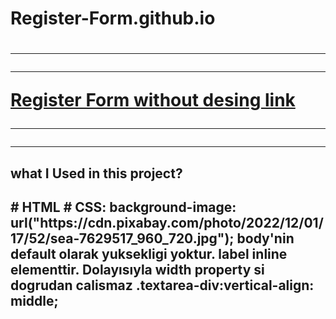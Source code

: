 <h1>Register-Form.github.io<h1>

<hr><hr>

[Register Form without desing link](https://ilknurtuncer.github.io/Register-Form/)

<hr><hr>

<h2>what I Used in this project?<h2>
# HTML
# CSS:
 background-image: url("https://cdn.pixabay.com/photo/2022/12/01/17/52/sea-7629517_960_720.jpg");
  body'nin default olarak yuksekligi yoktur.
  label inline elementtir. Dolayısıyla width property si dogrudan calismaz
  .textarea-div:vertical-align: middle;
  

